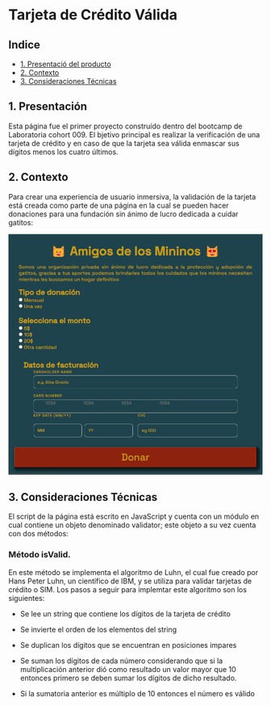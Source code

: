 # Tarjeta de Crédito Válida

## Indice

- [1. Presentació del producto](#1-presentacion)
- [2. Contexto](#2-contexto)
- [3. Consideraciones Técnicas](#3-consideraciones-tecnicas)

## 1. Presentación

Esta página fue el primer proyecto construído dentro del bootcamp de Laboratoria cohort 009. El bjetivo principal es realizar la verificación de una tarjeta de crédito y en caso de que la tarjeta sea válida enmascar sus dígitos menos los cuatro últimos.

## 2. Contexto

Para crear una experiencia de usuario inmersiva, la validación de la tarjeta está creada como parte de una página en la cual se pueden hacer donaciones para una fundación sin ánimo de lucro dedicada a cuidar gatitos:

![Alt text](interfaz-ppl.png)

## 3. Consideraciones Técnicas

El script de la página está escrito en JavaScript y cuenta con un módulo en cual contiene un objeto denominado validator; este objeto a su vez cuenta con dos métodos:

### Método isValid.

En este método se implementa el algoritmo de Luhn, el cual fue creado por Hans Peter Luhn, un científico de IBM, y se utiliza para validar tarjetas de crédito o SIM. Los pasos a seguir para implemtar este algoritmo son los siguientes:

- Se lee un string que contiene los dígitos de la tarjeta de crédito
- Se invierte el orden de los elementos del string
- Se duplican los dígitos que se encuentran en posiciones impares

- Se suman los dígitos de cada número considerando que si la multiplicación anterior dió como resultado un valor mayor que 10 entonces primero se deben sumar los dígitos de dicho resultado.

- Si la sumatoria anterior es múltiplo de 10 entonces el número es válido
